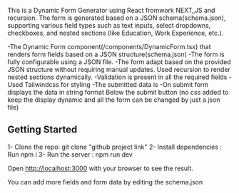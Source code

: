 This is a Dynamic Form Generator using React fromwork NEXT_JS and recursion. The form is generated based on a JSON schema(schema.json), supporting various field types such as text inputs, select dropdowns, checkboxes, and nested sections (like Education, Work Experience, etc.).

-The Dynamic Form component(/components/DynamicForm.tsx) that renders form fields based on a JSON structure(schema.json)
-The form is fully configurable using a JSON file.
-The form  adapt based on the provided JSON structure without requiring manual updates. Used recursion to render nested sections dynamically.
-Validation is present in all the required fields 
-Used Tailwindcss for styling
-The submitted data is 
-On submit form displays the data in string format Below the submit button (no css added to keep the display dynamic and all the form can be changed by just a json file)





## Getting Started

1- Clone the repo: git clone "github project link"
2- Install dependencies : Run npm i
3- Run the server : npm run dev



Open [http://localhost:3000](http://localhost:3000) with your browser to see the result.

You can add more fields and form data by  editing the schema.json 



